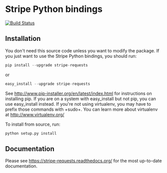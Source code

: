 # Stripe Python bindings

[![Build Status](https://travis-ci.org/allanlei/stripe-requests.png?branch=develop)](https://travis-ci.org/allanlei/stripe-requests)

## Installation

You don't need this source code unless you want to modify the
package. If you just want to use the Stripe Python bindings, you
should run:

```python
pip install --upgrade stripe-requests
```

or

```python
easy_install --upgrade stripe-requests
```

See http://www.pip-installer.org/en/latest/index.html for instructions
on installing pip. If you are on a system with easy_install but not
pip, you can use easy_install instead. If you're not using virtualenv,
you may have to prefix those commands with +sudo+. You can learn more
about virtualenv at http://www.virtualenv.org/

To install from source, run:

```python
python setup.py install
```

## Documentation

Please see https://stripe-requests.readthedocs.org/ for the most up-to-date
documentation.